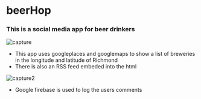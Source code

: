 # beerHop #

### This is a social media app for beer drinkers ###
![capture](https://user-images.githubusercontent.com/31020465/41065739-9a4e20aa-69ad-11e8-8df2-0e8946beb10c.PNG)

- This app uses googleplaces and googlemaps to show a list of breweries in the longitude and latitude of Richmond
- There is also an RSS feed embeded into the html

![capture2](https://user-images.githubusercontent.com/31020465/41065743-9e017440-69ad-11e8-8859-ea29b4ebe158.PNG)
- Google firebase is used to log the users comments 
